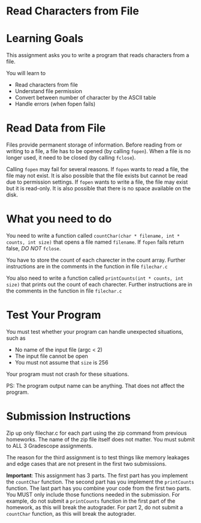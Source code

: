 # Read Characters from File

Learning Goals 
==============

This assignment asks you to write a program that reads characters from a file.

You will learn to
* Read characters from file
* Understand file permission
* Convert between number of character by the ASCII table
* Handle errors (when fopen fails)

Read Data from File
===================

Files provide permanent storage of information. Before reading from or
writing to a file, a file has to be opened (by calling `fopen`). When
a file is no longer used, it need to be closed (by calling `fclose`).

Calling `fopen` may fail for several reasons. If `fopen` wants to read
a file, the file may not exist. It is also possible that the file
exists but cannot be read due to permission settings. If `fopen` wants
to write a file, the file may exist but it is read-only. It is also
possible that there is no space available on the disk.

What you need to do
===================

You need to write a function called `countChar(char * filename, int *
counts, int size)` that opens a file named `filename`. If `fopen` fails
return false, *DO NOT* `fclose`.

You have to store the count of each
charecter in the count array. Further instructions are in the comments
in the function in file `filechar.c`

You also need to write a function called `printCounts(int * counts,
int size)` that prints out the count of each charecter.  Further
instructions are in the comments in the function in file `filechar.c`

Test Your Program
=================

You must test whether your program can handle unexpected situations, such as

* No name of the input file (argc < 2)
* The input file cannot be open
* You must not assume that `size` is 256

Your program must not crash for these situations.

PS: The program output name can be anything. That does not affect the program. 

Submission Instructions
=======================
Zip up only filechar.c for each part using the zip command from previous homeworks. 
The name of the zip file itself does not matter. You must submit to ALL 
3 Gradescope assignments. 

The reason for the third assignment is to test things like memory leakages and 
edge cases that are not present in the first two submissions.

**Important**: This assignment has 3 parts. The first part has you implement 
the `countChar` function. The second part has you implement the `printCounts` function.
The last part has you combine your code from the first two parts. You MUST only include
those functions needed in the submission. For example, do not submit a `printCounts` 
function in the first part of the homework, as this will break the autograder. For part 2,
do not submit a `countChar` function, as this will break the autograder.